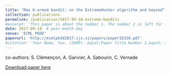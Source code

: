 ```yaml
---
title: "Max K-armed bandit: on the ExtremeHunter algorithm and beyond"
collection: publications
permalink: /publication/2017-09-18-extreme-bandits
#excerpt: 'This paper is about the number 1. The number 2 is left for future work.'
date: 2017-09-18  # year-month-day
venue: 'ECML PKDD'
paperurl: 'http://ecmlpkdd2017.ijs.si/papers/paperID150.pdf'
#citation: 'Your Name, You. (2009). &quot;Paper Title Number 1.&quot; <i>Journal 1</i>. 1(1).'
---
```

co-authors: S. Clémençon, A. Garivier, A. Sabourin, C. Vernade

[Download paper here](http://ecmlpkdd2017.ijs.si/papers/paperID150.pdf)
